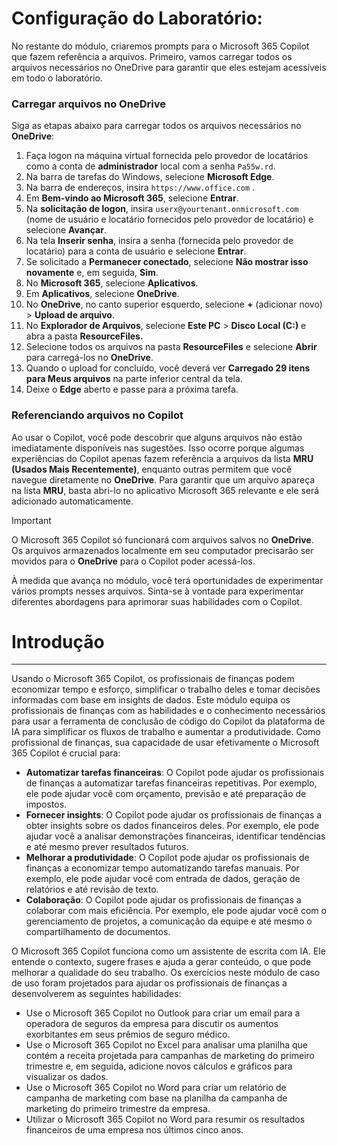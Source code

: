 # Configuração do Laboratório:

No restante do módulo, criaremos prompts para o Microsoft 365 Copilot que fazem referência a arquivos. Primeiro, vamos carregar todos os arquivos necessários no OneDrive para garantir que eles estejam acessíveis em todo o laboratório.


### Carregar arquivos no OneDrive

Siga as etapas abaixo para carregar todos os arquivos necessários no **OneDrive**:

1. Faça logon na máquina virtual fornecida pelo provedor de locatários como a conta de **administrador** local com a senha `Pa55w.rd`.
2. Na barra de tarefas do Windows, selecione **Microsoft Edge**.
3. Na barra de endereços, insira `https://www.office.com` .
4. Em **Bem-vindo ao Microsoft 365**, selecione **Entrar**.
5. Na **solicitação de logon**, insira `userx@yourtenant.onmicrosoft.com` (nome de usuário e locatário fornecidos pelo provedor de locatário) e selecione **Avançar**.
6. Na tela **Inserir senha**, insira a senha (fornecida pelo provedor de locatário) para a conta de usuário e selecione **Entrar**.
7. Se solicitado a **Permanecer conectado**, selecione **Não mostrar isso novamente** e, em seguida, **Sim**.
8. No **Microsoft 365**, selecione **Aplicativos**.
9. Em **Aplicativos**, selecione **OneDrive**.
10. No **OneDrive**, no canto superior esquerdo, selecione **+** (adicionar novo) > **Upload de arquivo**.
11. No **Explorador de Arquivos**, selecione **Este PC** > **Disco Local (C:)** e abra a pasta **ResourceFiles.**
12. Selecione todos os arquivos na pasta **ResourceFiles** e selecione **Abrir** para carregá-los no **OneDrive**.
13. Quando o upload for concluído, você deverá ver **Carregado 29 itens para Meus arquivos** na parte inferior central da tela.
14. Deixe o **Edge** aberto e passe para a próxima tarefa.

### Referenciando arquivos no Copilot

Ao usar o Copilot, você pode descobrir que alguns arquivos não estão imediatamente disponíveis nas sugestões. Isso ocorre porque algumas experiências do Copilot apenas fazem referência a arquivos da lista **MRU (Usados Mais Recentemente)**, enquanto outras permitem que você navegue diretamente no **OneDrive**. Para garantir que um arquivo apareça na lista **MRU**, basta abri-lo no aplicativo Microsoft 365 relevante e ele será adicionado automaticamente.

> [!IMPORTANT]
> O Microsoft 365 Copilot só funcionará com arquivos salvos no **OneDrive**. Os arquivos armazenados localmente em seu computador precisarão ser movidos para o **OneDrive** para o Copilot poder acessá-los.

À medida que avança no módulo, você terá oportunidades de experimentar vários prompts nesses arquivos. Sinta-se à vontade para experimentar diferentes abordagens para aprimorar suas habilidades com o Copilot.

# Introdução
---
Usando o Microsoft 365 Copilot, os profissionais de finanças podem economizar tempo e esforço, simplificar o trabalho deles e tomar decisões informadas com base em insights de dados. Este módulo equipa os profissionais de finanças com as habilidades e o conhecimento necessários para usar a ferramenta de conclusão de código do Copilot da plataforma de IA para simplificar os fluxos de trabalho e aumentar a produtividade. Como profissional de finanças, sua capacidade de usar efetivamente o Microsoft 365 Copilot é crucial para:

 -  **Automatizar tarefas financeiras**: O Copilot pode ajudar os profissionais de finanças a automatizar tarefas financeiras repetitivas. Por exemplo, ele pode ajudar você com orçamento, previsão e até preparação de impostos.
 -  **Fornecer insights**: O Copilot pode ajudar os profissionais de finanças a obter insights sobre os dados financeiros deles. Por exemplo, ele pode ajudar você a analisar demonstrações financeiras, identificar tendências e até mesmo prever resultados futuros.
 -  **Melhorar a produtividade**: O Copilot pode ajudar os profissionais de finanças a economizar tempo automatizando tarefas manuais. Por exemplo, ele pode ajudar você com entrada de dados, geração de relatórios e até revisão de texto.
 -  **Colaboração**: O Copilot pode ajudar os profissionais de finanças a colaborar com mais eficiência. Por exemplo, ele pode ajudar você com o gerenciamento de projetos, a comunicação da equipe e até mesmo o compartilhamento de documentos.

O Microsoft 365 Copilot funciona como um assistente de escrita com IA. Ele entende o contexto, sugere frases e ajuda a gerar conteúdo, o que pode melhorar a qualidade do seu trabalho. Os exercícios neste módulo de caso de uso foram projetados para ajudar os profissionais de finanças a desenvolverem as seguintes habilidades:

 -  Use o Microsoft 365 Copilot no Outlook para criar um email para a operadora de seguros da empresa para discutir os aumentos exorbitantes em seus prêmios de seguro médico.
 -  Use o Microsoft 365 Copilot no Excel para analisar uma planilha que contém a receita projetada para campanhas de marketing do primeiro trimestre e, em seguida, adicione novos cálculos e gráficos para visualizar os dados.
 -  Use o Microsoft 365 Copilot no Word para criar um relatório de campanha de marketing com base na planilha da campanha de marketing do primeiro trimestre da empresa.
 -  Utilizar o Microsoft 365 Copilot no Word para resumir os resultados financeiros de uma empresa nos últimos cinco anos.
